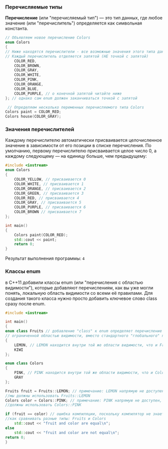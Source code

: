 ### Перечисляемые типы
**Перечисление** (или "перечисляемый тип") — это тип данных, где любое значение (или "перечислитель") определяется как символьная константа. 
```cpp
// Объявляем новое перечисление Colors
enum Colors
{
// Ниже находятся перечислители - все возможные значения этого типа данных
// Каждый перечислитель отделяется запятой (НЕ точкой с запятой)
	COLOR_RED,
	COLOR_BROWN,
	COLOR_GRAY,
	COLOR_WHITE,
	COLOR_PINK,
	COLOR_ORANGE,
	COLOR_BLUE,
	COLOR_PURPLE, // о конечной запятой читайте ниже
}; // однако сам enum должен заканчиваться точкой с запятой

 // Определяем несколько переменных перечисляемого типа Colors
Colors paint = COLOR_RED;
Colors house(COLOR_GRAY);
```
### Значения перечислителей
Каждому перечислителю автоматически присваивается целочисленное значение в зависимости от его позиции в списке перечисления. По умолчанию, первому перечислителю присваивается целое число 0, а каждому следующему — на единицу больше, чем предыдущему:
```cpp
#include <iostream>
enum Colors
{
	COLOR_YELLOW, // присваивается 0
	COLOR_WHITE, // присваивается 1
	COLOR_ORANGE, // присваивается 2
	COLOR_GREEN, // присваивается 3
	COLOR_RED, // присваивается 4
	COLOR_GRAY, // присваивается 5
	COLOR_PURPLE, // присваивается 6
	COLOR_BROWN // присваивается 7
};

int main()
{
	Colors paint(COLOR_RED);
	std::cout << paint;
	return 0;
}
```
Результат выполнения программы:
```4```

### Классы enum

в C++11 добавили классы enum (или "перечисления с областью видимости"), которые добавляют перечислениям, как вы уже могли
понять, локальную область видимости со всеми её правилами. Для создания такого
класса нужно просто добавить ключевое слово class сразу после enum.
```cpp
#include <iostream>

int main()
{
enum class Fruits // добавление "class" к enum определяет перечисление с
// ограниченной областью видимости, вместо стандартного "глобального" перечисления
{
	LEMON, // LEMON находится внутри той же области видимости, что и Fruits
	KIWI
};

enum class Colors
{
	PINK, // PINK находится внутри той же области видимости, что и Colors
	GRAY
};

Fruits fruit = Fruits::LEMON; // примечание: LEMON напрямую не доступен,
//мы должны использовать Fruits::LEMON
Colors color = Colors::PINK; // примечание: PINK напрямую не доступен, мы
//должны использовать Colors::PINK

if (fruit == color) // ошибка компиляции, поскольку компилятор не знает,
//как сравнивать разные типы: Fruits и Colors
	std::cout << "fruit and color are equal\n";
else
	std::cout << "fruit and color are not equal\n";
return 0;
}
```
